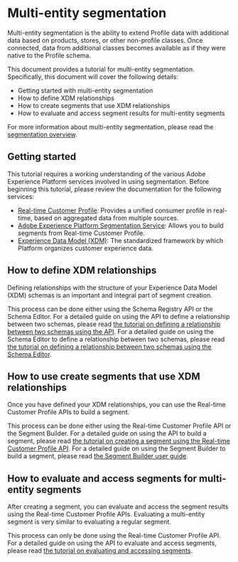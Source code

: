 # Multi-entity segmentation

Multi-entity segmentation is the ability to extend Profile data with additional data based on products, stores, or other non-profile classes. Once connected, data from additional classes becomes available as if they were native to the Profile schema.

This document provides a tutorial for multi-entity segmentation. Specifically, this document will cover the following details:

- Getting started with multi-entity segmentation
- How to define XDM relationships
- How to create segments that use XDM relationships
- How to evaluate and access segment results for multi-entity segments

For more information about multi-entity segmentation, please read the [segmentation overview][segmentation-overview].

## Getting started

This tutorial requires a working understanding of the various Adobe Experience Platform services involved in using segmentation. Before beginning this tutorial, please review the documentation for the following services:

- [Real-time Customer Profile][rtcp]: Provides a unified consumer profile in real-time, based on aggregated data from multiple sources.
- [Adobe Experience Platform Segmentation Service][seg-service]: Allows you to build segments from Real-time Customer Profile.
- [Experience Data Model (XDM)][xdm]: The standardized framework by which Platform organizes customer experience data.

## How to define XDM relationships

Defining relationships with the structure of your Experience Data Model (XDM) schemas is an important and integral part of segment creation. 

This process can be done either using the Schema Registry API or the Schema Editor. For a detailed guide on using the API to define a relationship between two schemas, please read [the tutorial on defining a relationship between two schemas using the API][relationship-api]. For a detailed guide on using the Schema Editor to define a relationship between two schemas, please read [the tutorial on defining a relationship between two schemas using the Schema Editor][relationship-ui].

## How to use create segments that use XDM relationships

Once you have defined your XDM relationships, you can use the Real-time Customer Profile APIs to build a segment.

This process can be done either using the Real-time Customer Profile API or the Segment Builder. For a detailed guide on using the API to build a segment, please read [the tutorial on creating a segment using the Real-time Customer Profile API][segment-api]. For a detailed guide on using the Segment Builder to build a segment, please read [the Segment Builder user guide][segment-ui].

## How to evaluate and access segments for multi-entity segments

After creating a segment, you can evaluate and access the segment results using the Real-time Customer Profile APIs. Evaluating a multi-entity segment is very similar to evaluating a regular segment.

This process can only be done using the Real-time Customer Profile API. For a detailed guide on using the API to evaluate and access segments, please read [the tutorial on evaluating and accessing segments][access-segment-api].

[rtcp]: ../../technical_overview/unified_profile_architectural_overview/unified_profile_architectural_overview.md

[seg-service]: ../../technical_overview/segmentation/segmentation-overview.md

[xdm]: ../../technical_overview/schema_registry/xdm_system/xdm_system_in_experience_platform.md

[segmentation-overview]: ../../technical_overview/segmentation/segmentation-overview.md#advanced-segmentation-features

[get-schema-id]: ../schema_registry_api_tutorial/relationship_descriptor_tutorial.md#define-a-source-and-destination-schema

[add-field-to-schema]: ../schema_registry_api_tutorial/relationship_descriptor_tutorial.md#create-a-new-mixin

[relationship-api]: ../schema_registry_api_tutorial/relationship_descriptor_tutorial.md
[relationship-ui]: ../schema_editor_tutorial/schema-relationship-ui-tutorial.md

[segment-api]: ../creating_a_segment_tutorial/creating_a_segment_tutorial.md
[segment-ui]: ../../technical_overview/segmentation/segment-builder-guide.md

[access-segment-api]: ./evaluate_segment.md